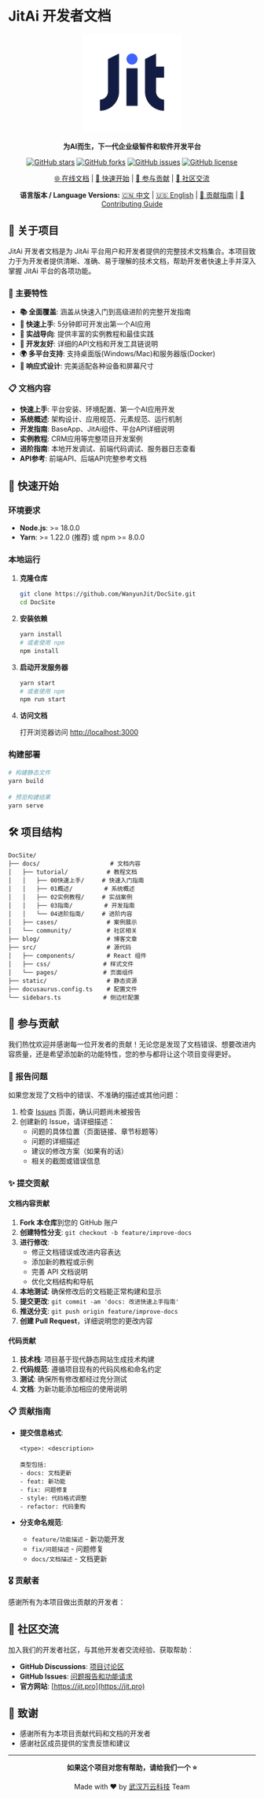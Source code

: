 # JitAi 开发者文档

<div align="center">

<img src="static/img/jit.png" alt="JitAi Logo" width="200" />

**为AI而生，下一代企业级智件和软件开发平台**

[![GitHub stars](https://img.shields.io/github/stars/WanyunJit/DocSite?style=social)](https://github.com/WanyunJit/DocSite/stargazers)
[![GitHub forks](https://img.shields.io/github/forks/WanyunJit/DocSite?style=social)](https://github.com/WanyunJit/DocSite/network/members)
[![GitHub issues](https://img.shields.io/github/issues/WanyunJit/DocSite)](https://github.com/WanyunJit/DocSite/issues)
[![GitHub license](https://img.shields.io/github/license/WanyunJit/DocSite)](https://github.com/WanyunJit/DocSite/blob/master/LICENSE)

[🌐 在线文档](https://developer.jit.pro) | [📖 快速开始](#快速开始) | [🤝 参与贡献](#参与贡献) | [💬 社区交流](#社区交流)

**语言版本 / Language Versions:**
[🇨🇳 中文](README.md) | [🇺🇸 English](README_EN.md) | [🤝 贡献指南](CONTRIBUTING.md) | [🤝 Contributing Guide](CONTRIBUTING_EN.md)

</div>

## 📖 关于项目

JitAi 开发者文档是为 JitAi 平台用户和开发者提供的完整技术文档集合。本项目致力于为开发者提供清晰、准确、易于理解的技术文档，帮助开发者快速上手并深入掌握 JitAi 平台的各项功能。

### 🌟 主要特性

- **📚 全面覆盖**: 涵盖从快速入门到高级进阶的完整开发指南
- **🚀 快速上手**: 5分钟即可开发出第一个AI应用
- **🎯 实战导向**: 提供丰富的实例教程和最佳实践
- **🔧 开发友好**: 详细的API文档和开发工具链说明
- **🌍 多平台支持**: 支持桌面版(Windows/Mac)和服务器版(Docker)
- **📱 响应式设计**: 完美适配各种设备和屏幕尺寸

### 📋 文档内容

- **快速上手**: 平台安装、环境配置、第一个AI应用开发
- **系统概述**: 架构设计、应用规范、元素规范、运行机制
- **开发指南**: BaseApp、JitAi组件、平台API详细说明
- **实例教程**: CRM应用等完整项目开发案例  
- **进阶指南**: 本地开发调试、前端代码调试、服务器日志查看
- **API参考**: 前端API、后端API完整参考文档

## 🚀 快速开始

### 环境要求

- **Node.js**: >= 18.0.0
- **Yarn**: >= 1.22.0 (推荐) 或 npm >= 8.0.0

### 本地运行

1. **克隆仓库**
   ```bash
   git clone https://github.com/WanyunJit/DocSite.git
   cd DocSite
   ```

2. **安装依赖**
   ```bash
   yarn install
   # 或者使用 npm
   npm install
   ```

3. **启动开发服务器**
   ```bash
   yarn start
   # 或者使用 npm
   npm run start
   ```

4. **访问文档**
   
   打开浏览器访问 [http://localhost:3000](http://localhost:3000)

### 构建部署

```bash
# 构建静态文件
yarn build

# 预览构建结果
yarn serve
```

## 🛠️ 项目结构

```
DocSite/
├── docs/                    # 文档内容
│   ├── tutorial/           # 教程文档
│   │   ├── 00快速上手/     # 快速入门指南
│   │   ├── 01概述/         # 系统概述
│   │   ├── 02实例教程/     # 实战案例
│   │   ├── 03指南/         # 开发指南
│   │   └── 04进阶指南/     # 进阶内容
│   ├── cases/              # 案例展示
│   └── community/          # 社区相关
├── blog/                   # 博客文章
├── src/                    # 源代码
│   ├── components/         # React 组件
│   ├── css/               # 样式文件
│   └── pages/             # 页面组件
├── static/                 # 静态资源
├── docusaurus.config.ts    # 配置文件
└── sidebars.ts            # 侧边栏配置
```

## 🤝 参与贡献

我们热忱欢迎并感谢每一位开发者的贡献！无论您是发现了文档错误、想要改进内容质量，还是希望添加新的功能特性，您的参与都将让这个项目变得更好。

### 🐛 报告问题

如果您发现了文档中的错误、不准确的描述或其他问题：

1. 检查 [Issues](https://github.com/WanyunJit/DocSite/issues) 页面，确认问题尚未被报告
2. 创建新的 Issue，请详细描述：
   - 问题的具体位置（页面链接、章节标题等）
   - 问题的详细描述
   - 建议的修改方案（如果有的话）
   - 相关的截图或错误信息

### ✨ 提交贡献

#### 文档内容贡献

1. **Fork 本仓库**到您的 GitHub 账户
2. **创建特性分支**: `git checkout -b feature/improve-docs`
3. **进行修改**:
   - 修正文档错误或改进内容表达
   - 添加新的教程或示例
   - 完善 API 文档说明
   - 优化文档结构和导航
4. **本地测试**: 确保修改后的文档能正常构建和显示
5. **提交更改**: `git commit -am 'docs: 改进快速上手指南'`
6. **推送分支**: `git push origin feature/improve-docs`
7. **创建 Pull Request**，详细说明您的更改内容

#### 代码贡献

1. **技术栈**: 项目基于现代静态网站生成技术构建
2. **代码规范**: 遵循项目现有的代码风格和命名约定
3. **测试**: 确保所有修改都经过充分测试
4. **文档**: 为新功能添加相应的使用说明

### 📋 贡献指南

- **提交信息格式**: 
  ```
  <type>: <description>
  
  类型包括:
  - docs: 文档更新
  - feat: 新功能
  - fix: 问题修复
  - style: 代码格式调整
  - refactor: 代码重构
  ```

- **分支命名规范**:
  - `feature/功能描述` - 新功能开发
  - `fix/问题描述` - 问题修复
  - `docs/文档描述` - 文档更新

### 🎖️ 贡献者

感谢所有为本项目做出贡献的开发者：

<!-- 这里可以添加贡献者列表 -->

## 💬 社区交流

加入我们的开发者社区，与其他开发者交流经验、获取帮助：

- **GitHub Discussions**: [项目讨论区](https://github.com/WanyunJit/DocSite/discussions)
- **GitHub Issues**: [问题报告和功能请求](https://github.com/WanyunJit/DocSite/issues)
- **官方网站**: [https://jit.pro](https://jit.pro)

## 🙏 致谢

- 感谢所有为本项目贡献代码和文档的开发者
- 感谢社区成员提供的宝贵反馈和建议

---

<div align="center">

**如果这个项目对您有帮助，请给我们一个 ⭐**

Made with ❤️ by [武汉万云科技](https://github.com/WanyunJit) Team

</div>

